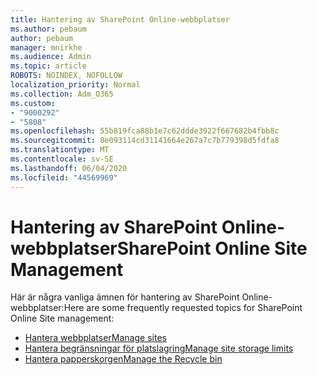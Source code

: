 ```yaml
---
title: Hantering av SharePoint Online-webbplatser
ms.author: pebaum
author: pebaum
manager: mnirkhe
ms.audience: Admin
ms.topic: article
ROBOTS: NOINDEX, NOFOLLOW
localization_priority: Normal
ms.collection: Adm_O365
ms.custom:
- "9000292"
- "5808"
ms.openlocfilehash: 55b819fca88b1e7c62ddde3922f667682b4fbb8c
ms.sourcegitcommit: 8e093114cd31141664e267a7c7b779398d5fdfa8
ms.translationtype: MT
ms.contentlocale: sv-SE
ms.lasthandoff: 06/04/2020
ms.locfileid: "44569969"
---
```

# <a name="sharepoint-online-site-management"></a><span data-ttu-id="93f75-102">Hantering av SharePoint Online-webbplatser</span><span class="sxs-lookup"><span data-stu-id="93f75-102">SharePoint Online Site Management</span></span>

<span data-ttu-id="93f75-103">Här är några vanliga ämnen för hantering av SharePoint Online-webbplatser:</span><span class="sxs-lookup"><span data-stu-id="93f75-103">Here are some frequently requested topics for SharePoint Online Site management:</span></span>

- [<span data-ttu-id="93f75-104">Hantera webbplatser</span><span class="sxs-lookup"><span data-stu-id="93f75-104">Manage sites</span></span>](https://docs.microsoft.com/sharepoint/manage-sites-in-new-admin-center)
- [<span data-ttu-id="93f75-105">Hantera begränsningar för platslagring</span><span class="sxs-lookup"><span data-stu-id="93f75-105">Manage site storage limits</span></span>](https://docs.microsoft.com/sharepoint/manage-site-collection-storage-limits)
- [<span data-ttu-id="93f75-106">Hantera papperskorgen</span><span class="sxs-lookup"><span data-stu-id="93f75-106">Manage the Recycle bin</span></span>](https://support.microsoft.com/office/8a6c2198-910e-42dc-9a9c-bc5bc4f327da)